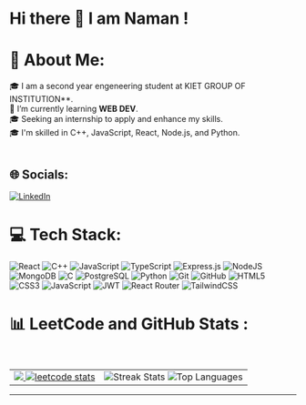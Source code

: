 # Hi there 👋 I am Naman !

# 💫 About Me:
🎓 I am a second year engeneering student at KIET GROUP OF INSTITUTION**. <br> 
🌱 I’m currently learning **WEB DEV**. <br>
🎓 Seeking an internship to apply and enhance my skills.<br>
🎓 I'm skilled in C++, JavaScript, React, Node.js, and Python.  
<br/>

## 🌐 Socials:
[![LinkedIn](https://img.shields.io/badge/LinkedIn-%230077B5.svg?logo=linkedin&logoColor=white)](https://www.linkedin.com/in/naman-garg-15236429a/) 

# 💻 Tech Stack:
![React](https://img.shields.io/badge/react-%2320232a.svg?style=for-the-badge&logo=react&logoColor=%2361DAFB) 
![C++](https://img.shields.io/badge/C++-00599C?style=for-the-badge&logo=c%2B%2B&logoColor=white)
![JavaScript](https://img.shields.io/badge/javascript-%23323330.svg?style=for-the-badge&logo=javascript&logoColor=%23F7DF1E)
![TypeScript](https://img.shields.io/badge/TypeScript-3178C6?style=for-the-badge&logo=typescript&logoColor=white)
![Express.js](https://img.shields.io/badge/Express.js-000000?style=for-the-badge&logo=express&logoColor=white)
![NodeJS](https://img.shields.io/badge/node.js-6DA55F?style=for-the-badge&logo=node.js&logoColor=white) ![MongoDB](https://img.shields.io/badge/MongoDB-%234ea94b.svg?style=for-the-badge&logo=mongodb&logoColor=white)
![C](https://img.shields.io/badge/C-A8B9CC?style=for-the-badge&logo=c&logoColor=white)
![PostgreSQL](https://img.shields.io/badge/PostgreSQL-316192?style=for-the-badge&logo=postgresql&logoColor=white)
![Python](https://img.shields.io/badge/Python-3776AB?style=for-the-badge&logo=python&logoColor=white)
![Git](https://img.shields.io/badge/git-%23F05033.svg?style=for-the-badge&logo=git&logoColor=white) ![GitHub](https://img.shields.io/badge/github-%23121011.svg?style=for-the-badge&logo=github&logoColor=white)  ![HTML5](https://img.shields.io/badge/html5-%23E34F26.svg?style=for-the-badge&logo=html5&logoColor=white) ![CSS3](https://img.shields.io/badge/css3-%231572B6.svg?style=for-the-badge&logo=css3&logoColor=white) ![JavaScript](https://img.shields.io/badge/javascript-%23323330.svg?style=for-the-badge&logo=javascript&logoColor=%23F7DF1E) ![JWT](https://img.shields.io/badge/JWT-black?style=for-the-badge&logo=JSON%20web%20tokens) ![React Router](https://img.shields.io/badge/React_Router-CA4245?style=for-the-badge&logo=react-router&logoColor=white)  ![TailwindCSS](https://img.shields.io/badge/tailwindcss-%2338B2AC.svg?style=for-the-badge&logo=tailwind-css&logoColor=white) 
# 📊 LeetCode and GitHub Stats :

<table>
  <tr>
    <td>
      <a href="https://leetcode.com/namangarg09810/">
        <img src="https://leetcard.jacoblin.cool/namangarg09810?theme=dark&font=source_code_pro&ext=contest" />
      <img src="https://leetcode-stats.vercel.app/api?username=namangarg09810&theme=Dark" alt="leetcode stats"/>
      </a>
    </td>
    <td>
      <img src="https://github-readme-streak-stats.herokuapp.com/?user=NamanGarg11&theme=dark&hide_border=true" alt="Streak Stats" />
    <img src="https://github-readme-stats.vercel.app/api/top-langs/?username=NamanGarg11&theme=dark&hide_border=true&layout=compact" alt="Top Languages" />
    </td>
  </tr>
</table>

---

